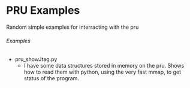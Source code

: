 PRU Examples
==========

Random simple examples for interracting with the pru

###### Examples

* pru_showJtag.py
  * I have some data structures stored in memory on the pru. Shows how to read them with python, using the very fast mmap, to get status of the program.

